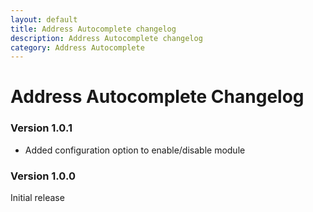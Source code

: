```yaml
---
layout: default
title: Address Autocomplete changelog
description: Address Autocomplete changelog
category: Address Autocomplete
---
```


# Address Autocomplete Changelog

### Version 1.0.1

 -  Added configuration option to enable/disable module

### Version 1.0.0

Initial release
